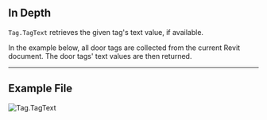 ## In Depth
`Tag.TagText` retrieves the given tag's text value, if available.

In the example below, all door tags are collected from the current Revit document. The door tags' text values are then returned.
___
## Example File

![Tag.TagText](./Revit.Elements.Tag.TagText_img.jpg)
